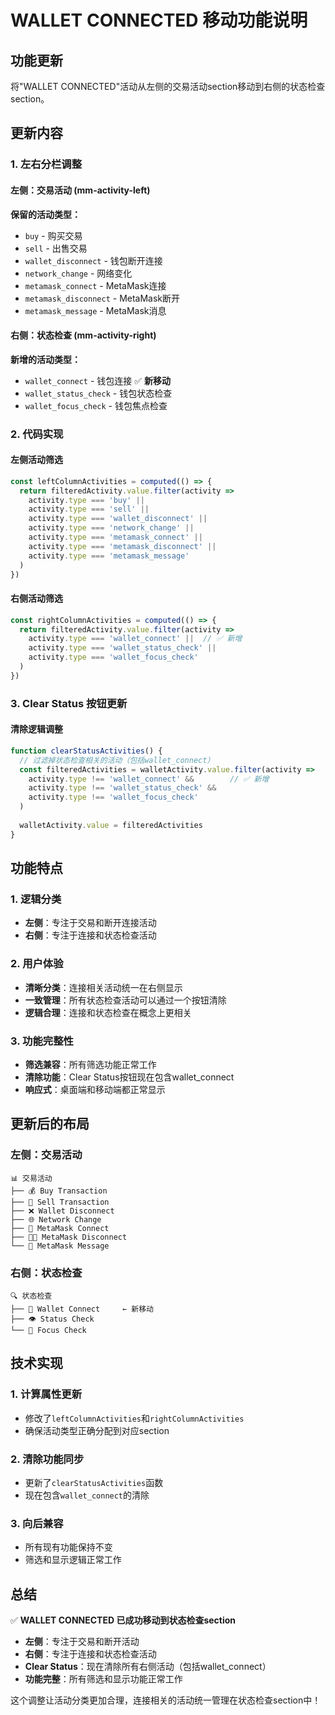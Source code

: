 # WALLET CONNECTED 移动功能说明

## 功能更新

将"WALLET CONNECTED"活动从左侧的交易活动section移动到右侧的状态检查section。

## 更新内容

### 1. 左右分栏调整

#### 左侧：交易活动 (mm-activity-left)
**保留的活动类型：**
- `buy` - 购买交易
- `sell` - 出售交易
- `wallet_disconnect` - 钱包断开连接
- `network_change` - 网络变化
- `metamask_connect` - MetaMask连接
- `metamask_disconnect` - MetaMask断开
- `metamask_message` - MetaMask消息

#### 右侧：状态检查 (mm-activity-right)
**新增的活动类型：**
- `wallet_connect` - 钱包连接 ✅ **新移动**
- `wallet_status_check` - 钱包状态检查
- `wallet_focus_check` - 钱包焦点检查

### 2. 代码实现

#### 左侧活动筛选
```javascript
const leftColumnActivities = computed(() => {
  return filteredActivity.value.filter(activity => 
    activity.type === 'buy' || 
    activity.type === 'sell' || 
    activity.type === 'wallet_disconnect' || 
    activity.type === 'network_change' || 
    activity.type === 'metamask_connect' || 
    activity.type === 'metamask_disconnect' || 
    activity.type === 'metamask_message'
  )
})
```

#### 右侧活动筛选
```javascript
const rightColumnActivities = computed(() => {
  return filteredActivity.value.filter(activity => 
    activity.type === 'wallet_connect' ||  // ✅ 新增
    activity.type === 'wallet_status_check' || 
    activity.type === 'wallet_focus_check'
  )
})
```

### 3. Clear Status 按钮更新

#### 清除逻辑调整
```javascript
function clearStatusActivities() {
  // 过滤掉状态检查相关的活动（包括wallet_connect）
  const filteredActivities = walletActivity.value.filter(activity => 
    activity.type !== 'wallet_connect' &&        // ✅ 新增
    activity.type !== 'wallet_status_check' && 
    activity.type !== 'wallet_focus_check'
  )
  
  walletActivity.value = filteredActivities
}
```

## 功能特点

### 1. 逻辑分类
- **左侧**：专注于交易和断开连接活动
- **右侧**：专注于连接和状态检查活动

### 2. 用户体验
- **清晰分类**：连接相关活动统一在右侧显示
- **一致管理**：所有状态检查活动可以通过一个按钮清除
- **逻辑合理**：连接和状态检查在概念上更相关

### 3. 功能完整性
- **筛选兼容**：所有筛选功能正常工作
- **清除功能**：Clear Status按钮现在包含wallet_connect
- **响应式**：桌面端和移动端都正常显示

## 更新后的布局

### 左侧：交易活动
```
📊 交易活动
├── 💰 Buy Transaction
├── 💸 Sell Transaction  
├── ❌ Wallet Disconnect
├── 🌐 Network Change
├── 🦊 MetaMask Connect
├── 🦊❌ MetaMask Disconnect
└── 💬 MetaMask Message
```

### 右侧：状态检查
```
🔍 状态检查
├── 🔗 Wallet Connect     ← 新移动
├── 👁️ Status Check
└── 🎯 Focus Check
```

## 技术实现

### 1. 计算属性更新
- 修改了`leftColumnActivities`和`rightColumnActivities`
- 确保活动类型正确分配到对应section

### 2. 清除功能同步
- 更新了`clearStatusActivities`函数
- 现在包含`wallet_connect`的清除

### 3. 向后兼容
- 所有现有功能保持不变
- 筛选和显示逻辑正常工作

## 总结

✅ **WALLET CONNECTED 已成功移动到状态检查section**

- **左侧**：专注于交易和断开活动
- **右侧**：专注于连接和状态检查活动  
- **Clear Status**：现在清除所有右侧活动（包括wallet_connect）
- **功能完整**：所有筛选和显示功能正常工作

这个调整让活动分类更加合理，连接相关的活动统一管理在状态检查section中！
